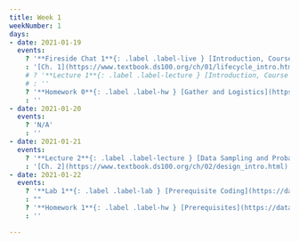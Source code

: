 ```yaml
---
title: Week 1
weekNumber: 1
days:
- date: 2021-01-19
  events:
    ? '**Fireside Chat 1**{: .label .label-live } [Introduction, Course Overview](lecture/lec01) ([Recording](https://kaltura.berkeley.edu/media/1_v8xnccgq))'
    : '[Ch. 1](https://www.textbook.ds100.org/ch/01/lifecycle_intro.html)'
    # ? '**Lecture 1**{: .label .label-lecture } [Introduction, Course Overview](lecture/lec01)'
    # : ''
    ? '**Homework 0**{: .label .label-hw } [Gather and Logistics](https://www.gradescope.com/courses/230522/assignments/948282) (due Jan 21)'
    : ''
- date: 2021-01-20
  events:
    ? 'N/A'
    : ''
- date: 2021-01-21
  events:
    ? '**Lecture 2**{: .label .label-lecture } [Data Sampling and Probability](lecture/lec02)'
    : '[Ch. 2](https://www.textbook.ds100.org/ch/02/design_intro.html)'
- date: 2021-01-22
  events:
    ? '**Lab 1**{: .label .label-lab } [Prerequisite Coding](https://data100.datahub.berkeley.edu/hub/user-redirect/git-pull?repo=https%3A%2F%2Fgithub.com%2FDS-100%2Fsp21&urlpath=tree%2Fsp21%2Flab%2Flab01&branch=main) (due Jan 28)'
    : ""
    ? '**Homework 1**{: .label .label-hw } [Prerequisites](https://data100.datahub.berkeley.edu/hub/user-redirect/git-pull?repo=https%3A%2F%2Fgithub.com%2FDS-100%2Fsp21&urlpath=tree%2Fsp21%2Fhw%2Fhw1&branch=main) (due Jan 28)'
    : ''

---
```

